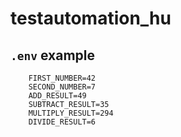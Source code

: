 # testautomation_hu

## `.env` example

        FIRST_NUMBER=42
        SECOND_NUMBER=7
        ADD_RESULT=49
        SUBTRACT_RESULT=35
        MULTIPLY_RESULT=294
        DIVIDE_RESULT=6
